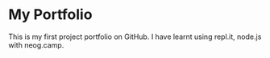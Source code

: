 # My Portfolio

This is my first project portfolio on GitHub. I have learnt using repl.it, node.js with neog.camp.